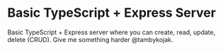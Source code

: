 # Basic TypeScript + Express Server

Basic TypeScript + Express server where you can create, read, update, delete (CRUD). Give me something harder @tambykojak.
